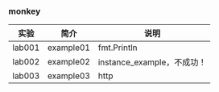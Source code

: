 ### monkey

|实验|简介|说明|
|---|---|---|
|lab001|example01|fmt.Println|
|lab002|example02|instance_example，不成功！|
|lab003|example03|http|